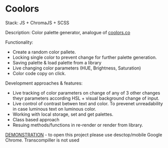 # Coolors

Stack:
JS + ChromaJS + SCSS

Description:
Color palette generator, analogue of [coolors.co](https://coolors.co/)

Functionality: 
- Create a random color pallete.
- Locking single color to prevent change for further palette generation.
- Saving palette & load palette from a library
- Live changing color parameters (HUE, Brightness, Saturation)
- Color code copy on click.

Development approaches & features:
- Live tracking of color parameters on change of any of 3 other changes theyr parameters according HSL + visual background change of input.
- Live control of contrast betwen text and color. To prevenet unreadability in case luminous text on luminous color. 
- Working with local storage, set and get palettes. 
- Class based approach
- Resuing methods/functions in re-render or render from library. 


[DEMONSTRATION](https://peoplecanfly1.github.io/Coolors/)  - to open this project please use desctop/mobile Google Chrome. Transcompiller is not used
